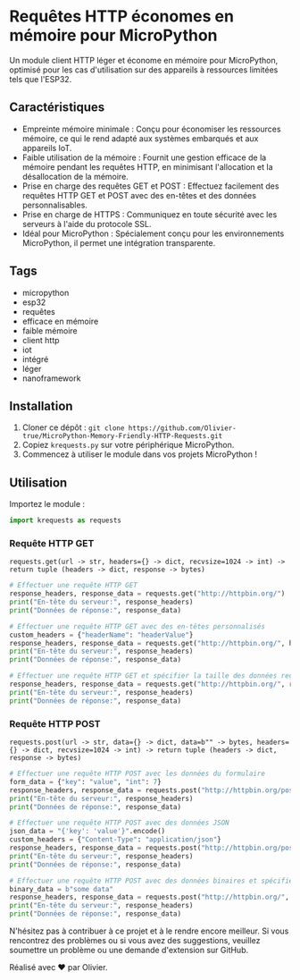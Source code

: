 # Requêtes HTTP économes en mémoire pour MicroPython

Un module client HTTP léger et économe en mémoire pour MicroPython, optimisé pour les cas d'utilisation sur des appareils à ressources limitées tels que l'ESP32.

## Caractéristiques
- Empreinte mémoire minimale : Conçu pour économiser les ressources mémoire, ce qui le rend adapté aux systèmes embarqués et aux appareils IoT.
- Faible utilisation de la mémoire : Fournit une gestion efficace de la mémoire pendant les requêtes HTTP, en minimisant l'allocation et la désallocation de la mémoire.
- Prise en charge des requêtes GET et POST : Effectuez facilement des requêtes HTTP GET et POST avec des en-têtes et des données personnalisables.
- Prise en charge de HTTPS : Communiquez en toute sécurité avec les serveurs à l'aide du protocole SSL.
- Idéal pour MicroPython : Spécialement conçu pour les environnements MicroPython, il permet une intégration transparente.

## Tags
- micropython
- esp32
- requêtes
- efficace en mémoire
- faible mémoire
- client http
- iot
- intégré
- léger
- nanoframework

## Installation
1. Cloner ce dépôt : `git clone https://github.com/Olivier-true/MicroPython-Memory-Friendly-HTTP-Requests.git`
2. Copiez `krequests.py` sur votre périphérique MicroPython.
3. Commencez à utiliser le module dans vos projets MicroPython !

## Utilisation
Importez le module :
```python
import krequests as requests
```

### Requête HTTP GET
```requests.get(url -> str, headers={} -> dict, recvsize=1024 -> int) -> return tuple (headers -> dict, response -> bytes)```
```python
# Effectuer une requête HTTP GET
response_headers, response_data = requests.get("http://httpbin.org/")
print("En-tête du serveur:", response_headers)
print("Données de réponse:", response_data)
```
```python
# Effectuer une requête HTTP GET avec des en-têtes personnalisés
custom_headers = {"headerName": "headerValue"}
response_headers, response_data = requests.get("http://httpbin.org/", headers=custom_headers)
print("En-tête du serveur:", response_headers)
print("Données de réponse:", response_data)
```
```python
# Effectuer une requête HTTP GET et spécifier la taille des données reçues
response_headers, response_data = requests.get("http://httpbin.org/", recvsize=2048)
print("En-tête du serveur:", response_headers)
print("Données de réponse:", response_data)
```
### Requête HTTP POST
`requests.post(url -> str, data={} -> dict, data=b"" -> bytes, headers={} -> dict, recvsize=1024 -> int) -> return tuple (headers -> dict, response -> bytes)`
```python
# Effectuer une requête HTTP POST avec les données du formulaire
form_data = {"key": "value", "int": 7}
response_headers, response_data = requests.post("http://httpbin.org/post", data=form_data)
print("En-tête du serveur:", response_headers)
print("Données de réponse:", response_data)
```
```python
# Effectuer une requête HTTP POST avec des données JSON
json_data = "{'key': 'value'}".encode()
custom_headers = {"Content-Type": "application/json"}
response_headers, response_data = requests.post("http://httpbin.org/post", data=json_data, headers=custom_headers)
print("En-tête du serveur:", response_headers)
print("Données de réponse:", response_data)
```
```python
# Effectuer une requête HTTP POST avec des données binaires et spécifier la taille des données reçues
binary_data = b"some data"
response_headers, response_data = requests.post("http://httpbin.org/", data=binary_data, recvsize=2048)
print("En-tête du serveur:", response_headers)
print("Données de réponse:", response_data)
```
N'hésitez pas à contribuer à ce projet et à le rendre encore meilleur. Si vous rencontrez des problèmes ou si vous avez des suggestions, veuillez soumettre un problème ou une demande d'extension sur GitHub.

Réalisé avec ❤️ par Olivier.
